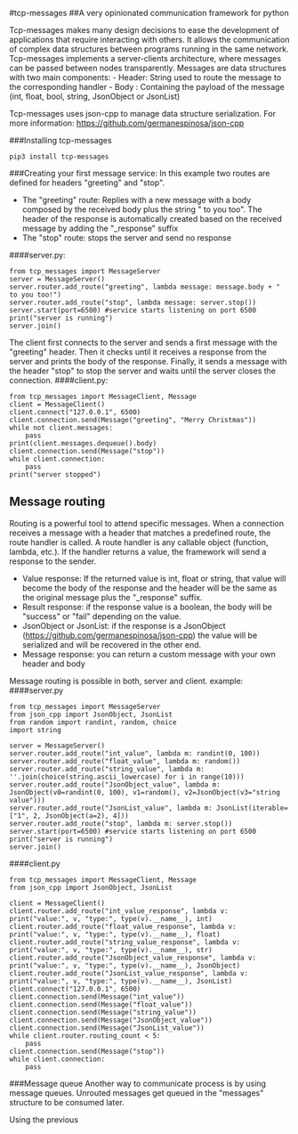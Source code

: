 #tcp-messages
##A very opinionated communication framework for python

Tcp-messages makes many design decisions to ease the development of applications that require interacting with others. 
It allows the communication of complex data structures between programs running in the same network. 
Tcp-messages implements a server-clients architecture, where messages can be passed between nodes transparently.
Messages are data structures with two main components:
    - Header: String used to route the message to the corresponding handler
    - Body : Containing the payload of the message (int, float, bool, string, JsonObject or JsonList)  

Tcp-messages uses json-cpp to manage data structure serialization. For more information: https://github.com/germanespinosa/json-cpp  

###Installing tcp-messages
```
pip3 install tcp-messages
```


###Creating your first message service:
In this example two routes are defined for headers "greeting" and "stop".
- The "greeting" route: 
    Replies with a new message with a body composed by the received body plus the string " to you too". 
    The header of the response is automatically created based on the received message by adding the "_response" suffix
- The "stop" route: stops the server and send no response

####server.py:
```
from tcp_messages import MessageServer
server = MessageServer()
server.router.add_route("greeting", lambda message: message.body + " to you too!")
server.router.add_route("stop", lambda message: server.stop())
server.start(port=6500) #service starts listening on port 6500
print("server is running")
server.join()
```
The client first connects to the server and sends a first message with the "greeting" header.
Then it checks until it receives a response from the server and prints the body of the response.
Finally, it sends a message with the header "stop" to stop the server and waits until the server closes the connection. 
####client.py:
```
from tcp_messages import MessageClient, Message
client = MessageClient()
client.connect("127.0.0.1", 6500)
client.connection.send(Message("greeting", "Merry Christmas"))
while not client.messages:
    pass
print(client.messages.dequeue().body)
client.connection.send(Message("stop"))
while client.connection:
    pass
print("server stopped")
```

## Message routing 
Routing is a powerful tool to attend specific messages. 
When a connection receives a message with a header that matches a predefined route, the route handler is called.
A route handler is any callable object (function, lambda, etc.). If the handler returns a value, the framework will send a response to the sender.
- Value response: If the returned value is int, float or string, that value will become the body of the response and the header will be the same as the original message plus the "_response" suffix.
- Result response: if the response value is a boolean, the body will be "success" or "fail" depending on the value.
- JsonObject or JsonList: if the response is a JsonObject (https://github.com/germanespinosa/json-cpp) the value will be serialized and will be recovered in the other end.
- Message response: you can return a custom message with your own header and body

Message routing is possible in both, server and client. 
example:
####server.py
```
from tcp_messages import MessageServer
from json_cpp import JsonObject, JsonList
from random import randint, random, choice
import string

server = MessageServer()
server.router.add_route("int_value", lambda m: randint(0, 100))
server.router.add_route("float_value", lambda m: random())
server.router.add_route("string_value", lambda m: ''.join(choice(string.ascii_lowercase) for i in range(10)))
server.router.add_route("JsonObject_value", lambda m: JsonObject(v0=randint(0, 100), v1=random(), v2=JsonObject(v3="string value")))
server.router.add_route("JsonList_value", lambda m: JsonList(iterable=["1", 2, JsonObject(a=2), 4]))
server.router.add_route("stop", lambda m: server.stop())
server.start(port=6500) #service starts listening on port 6500
print("server is running")
server.join()
```
####client.py
```
from tcp_messages import MessageClient, Message
from json_cpp import JsonObject, JsonList

client = MessageClient()
client.router.add_route("int_value_response", lambda v: print("value:", v, "type:", type(v).__name__), int)
client.router.add_route("float_value_response", lambda v: print("value:", v, "type:", type(v).__name__), float)
client.router.add_route("string_value_response", lambda v: print("value:", v, "type:", type(v).__name__), str)
client.router.add_route("JsonObject_value_response", lambda v: print("value:", v, "type:", type(v).__name__), JsonObject)
client.router.add_route("JsonList_value_response", lambda v: print("value:", v, "type:", type(v).__name__), JsonList)
client.connect("127.0.0.1", 6500)
client.connection.send(Message("int_value"))
client.connection.send(Message("float_value"))
client.connection.send(Message("string_value"))
client.connection.send(Message("JsonObject_value"))
client.connection.send(Message("JsonList_value"))
while client.router.routing_count < 5:
    pass
client.connection.send(Message("stop"))
while client.connection:
    pass
```

###Message queue
Another way to communicate process is by using message queues. Unrouted messages get queued in the "messages" structure to be consumed later.

Using the previous